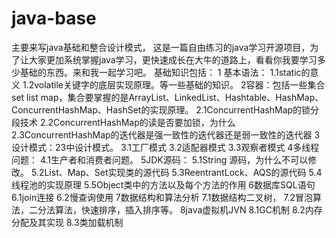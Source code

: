 # java-base
主要来写java基础和整合设计模式，
这是一篇自由练习的java学习开源项目，为了让大家更加系统掌握java学习，更快速成长在大牛的道路上，看看你我要学习多少基础的东西。来和我一起学习吧。 基础知识包括：
1 基本语法： 
	1.1static的意义
	1.2volatile关键字的底层实现原理。等一些基础的知识。 
2容器：包括一些集合set list map，集合要掌握的是ArrayList、LinkedList、Hashtable、HashMap、ConcurrentHashMap、HashSet的实现原理。 
	2.1ConcurrentHashMap的锁分段技术 
	2.2ConcurrentHashMap的读是否要加锁，为什么 
	2.3ConcurrentHashMap的迭代器是强一致性的迭代器还是弱一致性的迭代器 
3设计模式：23中设计模式。 
	3.1工厂模式 
	3.2适配器模式 
	3.3观察者模式 
4多线程问题： 
	4.1生产者和消费者问题。 
5JDK源码： 
	5.1String 源码，为什么不可以修改。 
	5.2List、Map、Set实现类的源代码 
	5.3ReentrantLock、AQS的源代码 
	5.4线程池的实现原理 
	5.5Object类中的方法以及每个方法的作用 
6数据库SQL语句 
	6.1join连接 
	6.2慢查询使用 
7数据结构和算法分析 
	7.1数据结构二叉树， 
	7.2冒泡算法，二分法算法，快速排序，插入排序等。 
8java虚拟机JVN 
	8.1GC机制 
	8.2内存分配及其实现 
	8.3类加载机制

